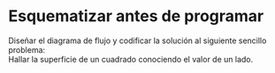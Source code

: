 # Esquematizar antes de programar

Diseñar el diagrama de flujo y codificar la solución al siguiente sencillo problema:<br>
Hallar la superficie de un cuadrado conociendo el valor de un lado.
